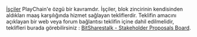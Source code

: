 [İşçiler](introduction/workers) PlayChain'e özgü bir kavramdır. İşçiler, blok zincirinin kendisinden aldıkları maaş karşılığında hizmet sağlayan tekliflerdir. Teklifin amacını açıklayan bir web veya forum bağlantısı teklifin içine dahil edilmelidir, teklifleri burada görebilirsiniz :  [BitSharestalk - Stakeholder Proposals Board](https://bitsharestalk.org/index.php/board,75.0.html).
